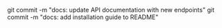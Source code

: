 git commit -m "docs: update API documentation with new endpoints"
git commit -m "docs: add installation guide to README"
